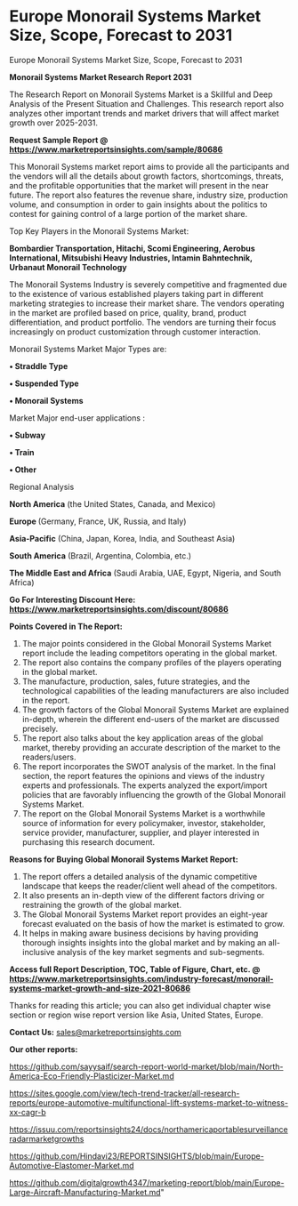 # Europe Monorail Systems Market Size, Scope, Forecast to 2031
Europe Monorail Systems Market Size, Scope, Forecast to 2031

<strong>Monorail Systems Market Research Report 2031</strong>

The Research Report on Monorail Systems Market is a Skillful and Deep Analysis of the Present Situation and Challenges. This research report also analyzes other important trends and market drivers that will affect market growth over 2025-2031.

<strong>Request Sample Report @ <a href=https://www.marketreportsinsights.com/sample/80686>https://www.marketreportsinsights.com/sample/80686</a></strong>

This Monorail Systems market report aims to provide all the participants and the vendors will all the details about growth factors, shortcomings, threats, and the profitable opportunities that the market will present in the near future. The report also features the revenue share, industry size, production volume, and consumption in order to gain insights about the politics to contest for gaining control of a large portion of the market share.

Top Key Players in the Monorail Systems Market:

<strong>Bombardier Transportation, Hitachi, Scomi Engineering, Aerobus International, Mitsubishi Heavy Industries, Intamin Bahntechnik, Urbanaut Monorail Technology</strong>

The Monorail Systems Industry is severely competitive and fragmented due to the existence of various established players taking part in different marketing strategies to increase their market share. The vendors operating in the market are profiled based on price, quality, brand, product differentiation, and product portfolio. The vendors are turning their focus increasingly on product customization through customer interaction.

Monorail Systems Market Major Types are:

<strong>• Straddle Type

• Suspended Type

• Monorail Systems</strong>

Market Major end-user applications :

<strong>• Subway

• Train

• Other</strong>

Regional Analysis

</u><strong><b>North America</b></strong> (the United States, Canada, and Mexico)

<strong><b>Europe </b></strong>(Germany, France, UK, Russia, and Italy)

<strong><b>Asia-Pacific</b></strong> (China, Japan, Korea, India, and Southeast Asia)

<strong><b>South America</b></strong> (Brazil, Argentina, Colombia, etc.)

<strong><b>The Middle East and Africa</b></strong> (Saudi Arabia, UAE, Egypt, Nigeria, and South Africa)

<strong>Go For Interesting Discount Here: <a href=https://www.marketreportsinsights.com/discount/80686>https://www.marketreportsinsights.com/discount/80686</a></strong>

<strong>Points Covered in The Report:</strong>
<ol>
  <li>The major points considered in the Global Monorail Systems Market report include the leading competitors operating in the global market.</li>
  <li>The report also contains the company profiles of the players operating in the global market.</li>
  <li>The manufacture, production, sales, future strategies, and the technological capabilities of the leading manufacturers are also included in the report.</li>
  <li>The growth factors of the Global Monorail Systems Market are explained in-depth, wherein the different end-users of the market are discussed precisely.</li>
  <li>The report also talks about the key application areas of the global market, thereby providing an accurate description of the market to the readers/users.</li>
  <li>The report incorporates the SWOT analysis of the market. In the final section, the report features the opinions and views of the industry experts and professionals. The experts analyzed the export/import policies that are favorably influencing the growth of the Global Monorail Systems Market.</li>
  <li>The report on the Global Monorail Systems Market is a worthwhile source of information for every policymaker, investor, stakeholder, service provider, manufacturer, supplier, and player interested in purchasing this research document.</li>
</ol>
<strong>Reasons for Buying Global Monorail Systems Market Report:</strong>

<ol>
  <li>The report offers a detailed analysis of the dynamic competitive landscape that keeps the reader/client well ahead of the competitors.</li>
  <li>It also presents an in-depth view of the different factors driving or restraining the growth of the global market.</li>
  <li>The Global Monorail Systems Market report provides an eight-year forecast evaluated on the basis of how the market is estimated to grow.</li>
  <li>It helps in making aware business decisions by having providing thorough insights insights into the global market and by making an all-inclusive analysis of the key market segments and sub-segments.</li>
</ol>
<strong>Access full Report Description, TOC, Table of Figure, Chart, etc. @ <a href=https://www.marketreportsinsights.com/industry-forecast/monorail-systems-market-growth-and-size-2021-80686>https://www.marketreportsinsights.com/industry-forecast/monorail-systems-market-growth-and-size-2021-80686</a></strong>


Thanks for reading this article; you can also get individual chapter wise section or region wise report version like Asia, United States, Europe.

<strong>Contact Us:</strong>
sales@marketreportsinsights.com

<strong>Our other reports:</strong>

<a href=https://github.com/sayysaif/search-report-world-market/blob/main/North-America-Eco-Friendly-Plasticizer-Market.md>https://github.com/sayysaif/search-report-world-market/blob/main/North-America-Eco-Friendly-Plasticizer-Market.md</a>

<a href=https://sites.google.com/view/tech-trend-tracker/all-research-reports/europe-automotive-multifunctional-lift-systems-market-to-witness-xx-cagr-b>https://sites.google.com/view/tech-trend-tracker/all-research-reports/europe-automotive-multifunctional-lift-systems-market-to-witness-xx-cagr-b</a>

<a href=https://issuu.com/reportsinsights24/docs/northamericaportablesurveillanceradarmarketgrowths>https://issuu.com/reportsinsights24/docs/northamericaportablesurveillanceradarmarketgrowths</a>

<a href=https://github.com/Hindavi23/REPORTSINSIGHTS/blob/main/Europe-Automotive-Elastomer-Market.md>https://github.com/Hindavi23/REPORTSINSIGHTS/blob/main/Europe-Automotive-Elastomer-Market.md</a>

<a href=https://github.com/digitalgrowth4347/marketing-report/blob/main/Europe-Large-Aircraft-Manufacturing-Market.md>https://github.com/digitalgrowth4347/marketing-report/blob/main/Europe-Large-Aircraft-Manufacturing-Market.md</a>"
